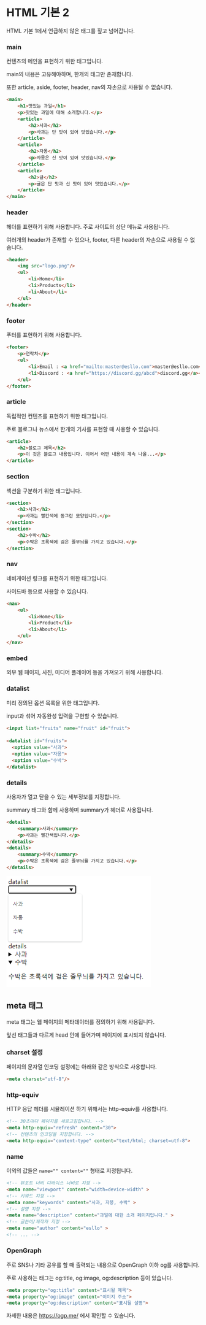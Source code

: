 # HTML 기본 2

HTML 기본 1에서 언급하지 않은 태그를 짚고 넘어갑니다.





### main

컨텐츠의 메인을 표현하기 위한 태그입니다.

main의 내용은 고유해야하며, 한개의 태그만 존재합니다.

또한 article, aside, footer, header, nav의 자손으로 사용될 수 없습니다.

```html
<main>
	<h1>맛있는 과일</h1>
    <p>맛있는 과일에 대해 소개합니다.</p>
    <article>
    	<h2>사과</h2>
        <p>사과는 단 맛이 있어 맛있습니다.</p>
    </article>
    <article>
    	<h2>자몽</h2>
        <p>자몽은 신 맛이 있어 맛있습니다.</p>
    </article>
    <article>
    	<h2>귤</h2>
        <p>귤은 단 맛과 신 맛이 있어 맛있습니다.</p>
    </article>
</main>
```







### header

헤더를 표현하기 위해 사용합니다. 주로 사이트의 상단 메뉴로 사용됩니다.

여러개의 header가 존재할 수 있으나, footer, 다른 header의 자손으로 사용될 수 없습니다.

```html
<header>
	<img src="logo.png"/>
    <ul>
        <li>Home</li>
        <li>Products</li>
        <li>About</li>
    </ul>
</header>
```



##### 

### footer

푸터를 표현하기 위해 사용합니다.

```html
<footer>
    <p>연락처</p>
	<ul>
        <li>Email : <a href="mailto:master@esllo.com">master@esllo.com</a></li>
        <li>Discord : <a href="https://discord.gg/abcd">discord.gg</a></li>
    </ul>
</footer>
```





### article

독립적인 컨텐츠를 표현하기 위한 태그입니다.

주로 블로그나 뉴스에서 한개의 기사를 표현할 때 사용할 수 있습니다.

```html
<article>
	<h2>블로그 제목</h2>
    <p>이 것은 블로그 내용입니다. 이어서 어떤 내용이 계속 나올...</p>
</article>
```





### section

섹션을 구분하기 위한 태그입니다.

```html
<section>
    <h2>사과</h2>
    <p>사과는 빨간색에 동그란 모양입니다.</p>
</section>
<section>
    <h2>수박</h2>
    <p>수박은 초록색에 검은 줄무늬를 가지고 있습니다.</p>
</section>
```





### nav

네비게이션 링크를 표현하기 위한 태그입니다.

사이드바 등으로 사용할 수 있습니다.

```html
<nav>
	<ul>
        <li>Home</li>
        <li>Product</li>
        <li>About</li>
    </ul>
</nav>
```







### embed

외부 웹 페이지, 사진, 미디어 플레이어 등을 가져오기 위해 사용합니다.





### datalist

미리 정의된 옵션 목록을 위한 태그입니다.

input과 섞어 자동완성 입력을 구현할 수 있습니다.

```html
<input list="fruits" name="fruit" id="fruit">

<datalist id="fruits">
  <option value="사과">
  <option value="자몽">
  <option value="수박">
</datalist>
```





### details

사용자가 열고 닫을 수 있는 세부정보를 지정합니다.

summary 태그와 함께 사용하며 summary가 헤더로 사용됩니다.

```html
<details>
	<summary>사과</summary>
    <p>사과는 빨간색입니다.</p>
</details>
<details>
	<summary>수박</summary>
    <p>수박은 초록색에 검은 줄무늬를 가지고 있습니다.</p>
</details>
```

![image-20220123114526564](./img/2-2-1.png)







## meta 태그

meta 태그는 웹 페이지의 메타데이터를 정의하기 위해 사용됩니다.

앞선 태그들과 다르게 head 안에 들어가며 페이지에 표시되지 않습니다.



### charset 설정

페이지의 문자열 인코딩 설정에는 아래와 같은 방식으로 사용합니다.

```html
<meta charset="utf-8"/>
```



### http-equiv

HTTP 응답 헤더를 시뮬레이션 하기 위해서는 http-equiv를 사용합니다.

```html
<!-- 30초마다 페이지를 새로고침합니다. -->
<meta http-equiv="refresh" content="30">
<!-- 컨텐츠의 인코딩을 지정합니다. -->
<meta http-equiv="content-type" content="text/html; charset=utf-8">
```



### name 

이외의 값들은 `name="" content=""`  형태로 지정됩니다.

```html
<!-- 뷰포트 너비 디바이스 너비로 지정 -->
<meta name="viewport" content="width=device-width" >
<!-- 키워드 지정 -->
<meta name="keywords" content="사과, 자몽, 수박" >
<!-- 설명 지정 -->
<meta name="description" content="과일에 대한 소개 페이지입니다." >
<!-- 글쓴이/제작자 지정 -->
<meta name="author" content="esllo" >
<!-- ... -->
```

##### 

### OpenGraph

주로 SNS나 기타 공유를 할 때 출력되는 내용으로 OpenGraph 이하 og를 사용합니다.

주로 사용하는 태그는 og:title, og:image, og:description 등이 있습니다.

```html
<meta property="og:title" content="표시될 제목">
<meta property="og:image" content="이미지 주소">
<meta property="og:description" content="표시될 설명">
```

자세한 내용은 https://ogp.me/ 에서 확인할 수 있습니다.